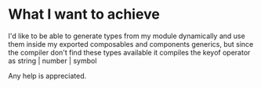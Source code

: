 # What I want to achieve

I'd like to be able to generate types from my module dynamically and use them inside my exported composables and components generics,
but since the compiler don't find these types available it compiles the keyof operator as string | number | symbol

Any help is appreciated.
